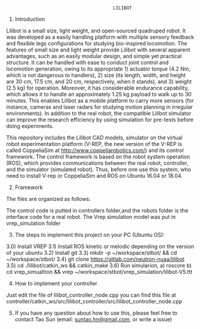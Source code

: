                                             LILIBOT

1) Introduction


Lilibot is a small size, light weight, and  open-sourced quadruped robot. It was developed as a easily handling platform with multiple sensory feedback and flexible legs configurations for studying bio-inspired locomotion. The features of small size and light weight provide Lilibot with several apparent advantages, such as an easily modular design, and simple yet practical structure. It can be handled with ease to conduct joint control and locomotion generation, owing to its appropriate 1) actuator torque (4.2 Nm, which is not dangerous to handlers), 2) size (its length, width, and height are 30 cm, 17.5 cm, and 20 cm, respectively, when it stands), and 3) weight (2.5 kg) for operation. Moreover, it has considerable endurance capability, which allows it to handle an approximately 1.25 kg payload to walk up to 30 minutes. This enables Lilibot as a mobile platform to carry more sensors (for instance, cameras and laser radars for studying motion planning in irregular environments). In addition to the real robot, the compatible Lilibot simulator can improve the research efficiency by using simulation for pre-tests before doing experiments.

This repository includes the Lilibot CAD models, simulator on the virtual robot experimentation platform (V-REP, the new version of the V-REP is called CoppeliaSim at http://www.coppeliarobotics.com/) and its control framework. The control framework is based on the robot system operation (ROS), which provides communications between the real robot, controller, and the simulator (simulated robot). Thus, before one use this system, who need to install V-rep or CoppeliaSim and ROS on Ubuntu 16.04 or 18.04. 


2) Framework

The files are organized as follows:

The control code is putted in controllers folder,and the robots folder is the interface code for a real robot. The Vrep simulation model was put in vrep_simulation folder

3) The steps to implement this project on your PC (Ubuntu OS):

3.0) Install VREP
3.1) Install ROS kinetic or melodic depending on the version of your ubuntu 
3.2) Install git
3.3) mkdir -p ~/workspace/stbot/ && cd ~/workspace/stbot/
3.4) git clone https://gitlab.com/neutron-nuaa/lilibot
3.5) cd ./lilibot/catkin_ws && catkin_make
3.6) Run simularion, 
    a) roscore
    b) cd vrep_simualtion && vrep ~/workspace/stbot/vrep_simulation/lilibot-V5.ttt

4) How to implement your controller

Just edit the file of lilibot_controller_node.cpp
you can find this file at controller/catkin_ws/src/lilibot_controller/src/lilibot_controller_node.cpp


5) If you have any question about how to use this, please feel free to contact Tao Sun (email: suntao.hn@gmail.com, or write a issue)